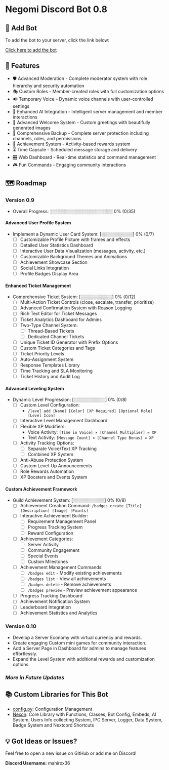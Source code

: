 # Negomi Discord Bot 0.8

## 🤖 Add Bot

To add the bot to your server, click the link below:

[Click here to add the bot](https://discord.com/discovery/applications/1304926952552923156)

## 🚀 Features

- 🛡️ Advanced Moderation - Complete moderator system with role hierarchy and security automation
- 🎭 Custom Roles - Member-created roles with full customization options
- 🔊 Temporary Voice - Dynamic voice channels with user-controlled settings
- 🤖 Enhanced AI Integration - Intelligent server management and member interactions
- 👋 Advanced Welcome System - Custom greetings with beautifully generated images
- 💾 Comprehensive Backup - Complete server protection including channels, roles, and permissions
- 🎯 Achievement System - Activity-based rewards system
- ⏳ Time Capsule - Scheduled message storage and delivery
- 🎛️ Web Dashboard - Real-time statistics and command management
- 🎮 Fun Commands - Engaging community interactions

## 🗺️ Roadmap

### Version 0.9

- Overall Progress: ░░░░░░░░░░░░░░░░░░░░ 0% (0/35)

#### Advanced User Profile System

- Implement a Dynamic User Card System: [░░░░░░░░░░] 0% (0/7)
  - [ ] Customizable Profile Picture with frames and effects
  - [ ] Detailed User Statistics Dashboard
  - [ ] Interactive User Data Visualization (messages, activity, etc.)
  - [ ] Customizable Background Themes and Animations
  - [ ] Achievement Showcase Section
  - [ ] Social Links Integration
  - [ ] Profile Badges Display Area

#### Enhanced Ticket Management

- Comprehensive Ticket System: [░░░░░░░░░░] 0% (0/12)
  - [ ] Multi-Action Ticket Controls (close, escalate, transfer, prioritize)
  - [ ] Advanced Confirmation System with Reason Logging
  - [ ] Rich Text Editor for Ticket Messages
  - [ ] Ticket Analytics Dashboard for Admins
  - [ ] Two-Type Channel System:
    - [ ] Thread-Based Tickets
    - [ ] Dedicated Channel Tickets
  - [ ] Unique Ticket ID Generator with Prefix Options
  - [ ] Custom Ticket Categories and Tags
  - [ ] Ticket Priority Levels
  - [ ] Auto-Assignment System
  - [ ] Response Templates Library
  - [ ] Time Tracking and SLA Monitoring
  - [ ] Ticket History and Audit Log

#### Advanced Leveling System

- Dynamic Level Progression: [░░░░░░░░░░] 0% (0/8)
  - [ ] Custom Level Configuration:
    - `/level add [Name] [Color] [XP Required] [Optional Role] [Level Icon]`
  - [ ] Interactive Level Management Dashboard
  - [ ] Flexible XP Modifiers:
    - Voice Activity: `[Time in Voice] × [Channel Multiplier] = XP`
    - Text Activity: `[Message Count] × [Channel Type Bonus] = XP`
  - [ ] Activity Tracking Options:
    - [ ] Separate Voice/Text XP Tracking
    - [ ] Combined XP System
  - [ ] Anti-Abuse Protection System
  - [ ] Custom Level-Up Announcements
  - [ ] Role Rewards Automation
  - [ ] XP Boosters and Events System

#### Custom Achievement Framework

- Guild Achievement System: [░░░░░░░░░░] 0% (0/8)
  - [ ] Achievement Creation Command:
    `/badges create [Title] [Description] [Image] [Points]`
  - [ ] Interactive Achievement Builder:
    - [ ] Requirement Management Panel
    - [ ] Progress Tracking System
    - [ ] Reward Configuration
  - [ ] Achievement Categories:
    - [ ] Server Activity
    - [ ] Community Engagement
    - [ ] Special Events
    - [ ] Custom Milestones
  - [ ] Achievement Management Commands:
    - [ ] `/badges edit` - Modify existing achievements
    - [ ] `/badges list` - View all achievements
    - [ ] `/badges delete` - Remove achievements
    - [ ] `/badges preview` - Preview achievement appearance
  - [ ] Progress Tracking Dashboard
  - [ ] Achievement Notification System
  - [ ] Leaderboard Integration
  - [ ] Achievement Statistics and Analytics

### Version 0.10

- Develop a Server Economy with virtual currency and rewards.
- Create engaging Custom mini games for community interaction.
- Add a Server Page in Dashboard for admins to manage features effortlessly.
- Expand the Level System with additional rewards and customization options.

### *More in Future Updates*

## 📚 Custom Libraries for This Bot

- [config.py](https://github.com/mahirox36/Negomi/blob/main/modules/config.py): Configuration Management
- [Nexon](https://github.com/mahirox36/Negomi/blob/main/modules/Nexon/): Core Library with Functions, Classes, Bot Config, Embeds, AI System, Users Info collecting System, IPC Server, Logger, Data System, Badge System and Nextcord Shortcuts

## 💡 Got Ideas or Issues?

Feel free to open a new issue on GitHub or add me on Discord!

**Discord Username:** mahirox36
